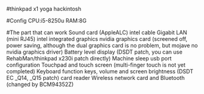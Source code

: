 #thinkpad x1 yoga hackintosh 

#Config
CPU:i5-8250u
RAM:8G


#The part that can work
Sound card (AppleALC)
intel cable Gigabit LAN (mini RJ45)
intel integrated graphics
nvidia graphics card (screened off, power saving, although the dual graphics card is no problem, but mojave no nvidia graphics driver)
Battery level display (DSDT patch, you can use RehabMan/thinkpad x230i patch directly)
Machine sleep
usb port configuration
Touchpad and touch screen (multi-finger touch is not yet completed)
Keyboard function keys, volume and screen brightness (DSDT EC _Q14, _Q15 patch)
card reader
Wireless network card and Bluetooth (changed by BCM94352Z)
